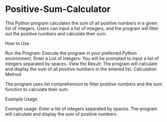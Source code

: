 # Positive-Sum-Calculator

This Python program calculates the sum of all positive numbers in a given list of integers. Users can input a list of integers, and the program will filter out the positive numbers and calculate their sum.

How to Use

Run the Program:
Execute the program in your preferred Python environment.
Enter a List of Integers:
You will be prompted to input a list of integers separated by spaces.
View the Result:
The program will calculate and display the sum of all positive numbers in the entered list.
Calculation Method

The program uses list comprehension to filter positive numbers and the sum function to calculate their sum.

Example Usage

Example usage:
Enter a list of integers separated by spaces.
The program will calculate and display the sum of positive numbers.
